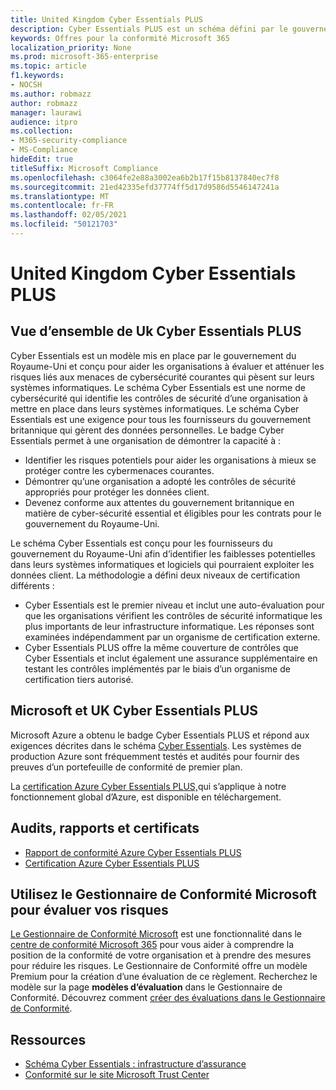 ```yaml
---
title: United Kingdom Cyber Essentials PLUS
description: Cyber Essentials PLUS est un schéma défini par le gouvernement britannique pour aider les organisations à se protéger contre les menaces de cybersécurité courantes.
keywords: Offres pour la conformité Microsoft 365
localization_priority: None
ms.prod: microsoft-365-enterprise
ms.topic: article
f1.keywords:
- NOCSH
ms.author: robmazz
author: robmazz
manager: laurawi
audience: itpro
ms.collection:
- M365-security-compliance
- MS-Compliance
hideEdit: true
titleSuffix: Microsoft Compliance
ms.openlocfilehash: c3064fe2e88a3002ea6b2b17f15b8137840ec7f8
ms.sourcegitcommit: 21ed42335efd37774ff5d17d9586d5546147241a
ms.translationtype: MT
ms.contentlocale: fr-FR
ms.lasthandoff: 02/05/2021
ms.locfileid: "50121703"
---
```

# <a name="united-kingdom-cyber-essentials-plus"></a>United Kingdom Cyber Essentials PLUS

## <a name="uk-cyber-essentials-plus-overview"></a>Vue d’ensemble de Uk Cyber Essentials PLUS

Cyber Essentials est un modèle mis en place par le gouvernement du Royaume-Uni et conçu pour aider les organisations à évaluer et atténuer les risques liés aux menaces de cybersécurité courantes qui pèsent sur leurs systèmes informatiques. Le schéma Cyber Essentials est une norme de cybersécurité qui identifie les contrôles de sécurité d’une organisation à mettre en place dans leurs systèmes informatiques. Le schéma Cyber Essentials est une exigence pour tous les fournisseurs du gouvernement britannique qui gèrent des données personnelles. Le badge Cyber Essentials permet à une organisation de démontrer la capacité à :

- Identifier les risques potentiels pour aider les organisations à mieux se protéger contre les cybermenaces courantes.
- Démontrer qu’une organisation a adopté les contrôles de sécurité appropriés pour protéger les données client.
- Devenez conforme aux attentes du gouvernement britannique en matière de cyber-sécurité essential et éligibles pour les contrats pour le gouvernement du Royaume-Uni.

Le schéma Cyber Essentials est conçu pour les fournisseurs du gouvernement du Royaume-Uni afin d’identifier les faiblesses potentielles dans leurs systèmes informatiques et logiciels qui pourraient exploiter les données client. La méthodologie a défini deux niveaux de certification différents :

- Cyber Essentials est le premier niveau et inclut une auto-évaluation pour que les organisations vérifient les contrôles de sécurité informatique les plus importants de leur infrastructure informatique. Les réponses sont examinées indépendamment par un organisme de certification externe.
- Cyber Essentials PLUS offre la même couverture de contrôles que Cyber Essentials et inclut également une assurance supplémentaire en testant les contrôles implémentés par le biais d’un organisme de certification tiers autorisé.

## <a name="microsoft-and-uk-cyber-essentials-plus"></a>Microsoft et UK Cyber Essentials PLUS

Microsoft Azure a obtenu le badge Cyber Essentials PLUS et répond aux exigences décrites dans le schéma [Cyber Essentials](https://go.microsoft.com/fwlink/p/?linkid=2099398). Les systèmes de production Azure sont fréquemment testés et audités pour fournir des preuves d’un portefeuille de conformité de premier plan.

La [certification Azure Cyber Essentials PLUS,](https://aka.ms/AzureCyberEPlusCert)qui s’applique à notre fonctionnement global d’Azure, est disponible en téléchargement.

## <a name="audits-reports-and-certificates"></a>Audits, rapports et certificats

- [Rapport de conformité Azure Cyber Essentials PLUS](https://aka.ms/AzureCyberEPlusReport)
- [Certification Azure Cyber Essentials PLUS](https://aka.ms/AzureCyberEPlusCert)

## <a name="use-microsoft-compliance-manager-to-assess-your-risk"></a>Utilisez le Gestionnaire de Conformité Microsoft pour évaluer vos risques

[Le Gestionnaire de Conformité Microsoft](/microsoft-365/compliance/compliance-manager) est une fonctionnalité dans le [centre de conformité Microsoft 365](/microsoft-365/compliance/microsoft-365-compliance-center) pour vous aider à comprendre la position de la conformité de votre organisation et à prendre des mesures pour réduire les risques. Le Gestionnaire de Conformité offre un modèle Premium pour la création d’une évaluation de ce règlement. Recherchez le modèle sur la page **modèles d’évaluation** dans le Gestionnaire de Conformité. Découvrez comment [créer des évaluations dans le Gestionnaire de Conformité](/microsoft-365/compliance/compliance-manager-assessments).

## <a name="resources"></a>Ressources

- [Schéma Cyber Essentials : infrastructure d’assurance](https://www.cyberaware.gov.uk/cyberessentials/files/assurance-framework.pdf)
- [Conformité sur le site Microsoft Trust Center](https://www.microsoft.com/trust-center/compliance/compliance-overview)
